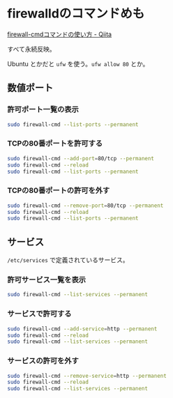 # firewalldのコマンドめも

[firewall-cmdコマンドの使い方 - Qiita](https://qiita.com/hana_shin/items/bd9ba363ba06882e1fab)

すべて永続反映。

Ubuntu とかだと `ufw` を使う。`ufw allow 80` とか。

## 数値ポート

### 許可ポート一覧の表示

```bash
sudo firewall-cmd --list-ports --permanent
```

### TCPの80番ポートを許可する

```bash
sudo firewall-cmd --add-port=80/tcp --permanent
sudo firewall-cmd --reload
sudo firewall-cmd --list-ports --permanent
```

### TCPの80番ポートの許可を外す

```bash
sudo firewall-cmd --remove-port=80/tcp --permanent
sudo firewall-cmd --reload
sudo firewall-cmd --list-ports --permanent
```

## サービス

`/etc/services` で定義されているサービス。

### 許可サービス一覧を表示

```bash
sudo firewall-cmd --list-services --permanent
```

### サービスで許可する

```bash
sudo firewall-cmd --add-service=http --permanent
sudo firewall-cmd --reload
sudo firewall-cmd --list-services --permanent
```

### サービスの許可を外す

```bash
sudo firewall-cmd --remove-service=http --permanent
sudo firewall-cmd --reload
sudo firewall-cmd --list-services --permanent
```
